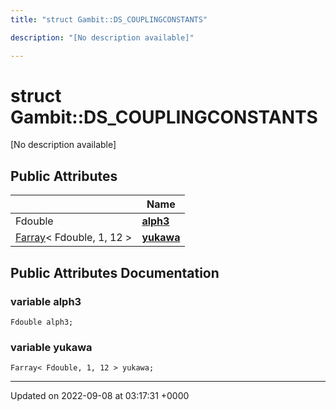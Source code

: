 ```yaml
---
title: "struct Gambit::DS_COUPLINGCONSTANTS"

description: "[No description available]"

---
```


# struct Gambit::DS_COUPLINGCONSTANTS



[No description available]

## Public Attributes

|                | Name           |
| -------------- | -------------- |
| Fdouble | **[alph3](/documentation/code/classes/structgambit_1_1ds__couplingconstants/#variable-alph3)**  |
| [Farray](/documentation/code/classes/classgambit_1_1farray/)< Fdouble, 1, 12 > | **[yukawa](/documentation/code/classes/structgambit_1_1ds__couplingconstants/#variable-yukawa)**  |

## Public Attributes Documentation

### variable alph3

```
Fdouble alph3;
```


### variable yukawa

```
Farray< Fdouble, 1, 12 > yukawa;
```


-------------------------------

Updated on 2022-09-08 at 03:17:31 +0000